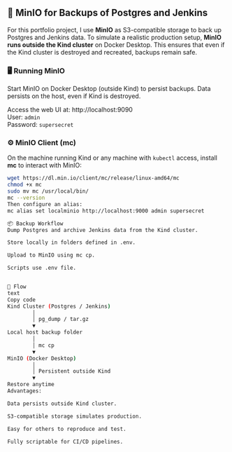 ## 💾 MinIO for Backups of Postgres and Jenkins

For this portfolio project, I use **MinIO** as S3-compatible storage to back up Postgres and Jenkins data. To simulate a realistic production setup, **MinIO runs outside the Kind cluster** on Docker Desktop. This ensures that even if the Kind cluster is destroyed and recreated, backups remain safe.

### 🖥️ Running MinIO

Start MinIO on Docker Desktop (outside Kind) to persist backups. Data persists on the host, even if Kind is destroyed.

Access the web UI at: http://localhost:9090  
User: `admin`  
Password: `supersecret`

### ⚙️ MinIO Client (mc)

On the machine running Kind or any machine with `kubectl` access, install **mc** to interact with MinIO:

```bash
wget https://dl.min.io/client/mc/release/linux-amd64/mc
chmod +x mc
sudo mv mc /usr/local/bin/
mc --version
Then configure an alias:
mc alias set localminio http://localhost:9000 admin supersecret

📦 Backup Workflow
Dump Postgres and archive Jenkins data from the Kind cluster.

Store locally in folders defined in .env.

Upload to MinIO using mc cp.

Scripts use .env file.


🔁 Flow
text
Copy code
Kind Cluster (Postgres / Jenkins)
        │
        │ pg_dump / tar.gz
        ▼
Local host backup folder
        │
        │ mc cp
        ▼
MinIO (Docker Desktop)
        │
        │ Persistent outside Kind
        ▼
Restore anytime
Advantages:

Data persists outside Kind cluster.

S3-compatible storage simulates production.

Easy for others to reproduce and test.

Fully scriptable for CI/CD pipelines.